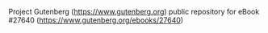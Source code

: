 Project Gutenberg (https://www.gutenberg.org) public repository for eBook #27640 (https://www.gutenberg.org/ebooks/27640)
